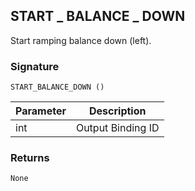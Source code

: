 ## START \_  BALANCE \_  DOWN

Start ramping balance down (left).


### Signature

`START_BALANCE_DOWN ()`


| Parameter | Description |
| --- | --- |
| int | Output Binding ID |


### Returns

`None`